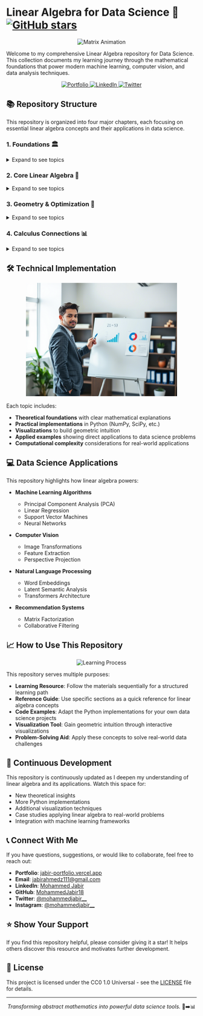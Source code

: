 # Linear Algebra for Data Science 🧮 [![GitHub stars](https://img.shields.io/github/stars/MohammedJabir18/linear-algebra?style=social)](https://github.com/MohammedJabir18/linear-algebra/stargazers)

<div align="center">
  <img src="/assets/intro.gif" width="450px" alt="Matrix Animation">
</div>

Welcome to my comprehensive Linear Algebra repository for Data Science. This collection documents my learning journey through the mathematical foundations that power modern machine learning, computer vision, and data analysis techniques.

<p align="center">
  <a href="https://jabir-portfolio.vercel.app">
    <img src="https://img.shields.io/badge/Portfolio-jabir--portfolio-blue?style=for-the-badge" alt="Portfolio" />
  </a>
  <a href="https://www.linkedin.com/in/mohammed--jabir">
    <img src="https://img.shields.io/badge/LinkedIn-mohammed--jabir-blue?style=for-the-badge&logo=linkedin" alt="LinkedIn" />
  </a>
  <a href="https://twitter.com/mohammedjabir__">
    <img src="https://img.shields.io/badge/Twitter-mohammedjabir__-blue?style=for-the-badge&logo=twitter" alt="Twitter" />
  </a>
</p>

## 📚 Repository Structure

This repository is organized into four major chapters, each focusing on essential linear algebra concepts and their applications in data science.

### 1. Foundations 🏛️
<details>
<summary>Expand to see topics</summary>

- **Sets**
  - Set Theory Foundations
  - Set Operations
  - Venn Diagrams
  - Applications in Data Representation

- **Relations and Functions**
  - Types of Relations
  - Function Properties
  - Domain and Range
  - Bijective, Injective, and Surjective Functions
  - Composition of Functions
  - Inverse Functions

</details>

### 2. Core Linear Algebra 🔢
<details>
<summary>Expand to see topics</summary>

- **Matrices**
  - Matrix Operations
  - Types of Matrices
  - Transpose and Properties
  - Matrix Multiplication
  - Inverse Matrices
  - Rank of a Matrix
  - Systems of Linear Equations
  - Gaussian Elimination
  - LU Decomposition
  - Singular Value Decomposition (SVD)
  - Eigenvalues and Eigenvectors
  - Diagonalization

- **Determinants**
  - Properties of Determinants
  - Calculating Determinants
  - Applications of Determinants
  - Cramer's Rule

- **Vector Algebra**
  - Vector Spaces
  - Linear Independence
  - Basis and Dimension
  - Linear Transformations
  - Vector Operations
  - Dot and Cross Products
  - Vector Projections
  - Gram-Schmidt Process
  - Change of Basis
  - Orthogonality

</details>

### 3. Geometry & Optimization 📐
<details>
<summary>Expand to see topics</summary>

- **Linear Programming**
  - Formulation of Linear Programming Problems
  - Graphical Method
  - Simplex Method
  - Duality
  - Sensitivity Analysis
  - Applications in Resource Allocation and Optimization

- **Three Dimensional Geometry**
  - Coordinate Systems
  - Vectors in 3D Space
  - Planes and Lines
  - Distances in 3D
  - Rotations and Transformations
  - Quadric Surfaces
  - Applications in Computer Graphics and Vision

</details>

### 4. Calculus Connections 📊
<details>
<summary>Expand to see topics</summary>

- **Elementary Calculus**
  - Limits
  - Differentiation
  - Integration
  - Applications to Function Approximation
  - Relationship between Linear Algebra and Calculus

- **Continuity & Differentiability**
  - Continuity of Functions
  - Differentiability
  - Partial Derivatives
  - Gradient, Divergence, and Curl
  - Directional Derivatives
  - Jacobian Matrices
  - Hessian Matrices
  - Applications in Optimization Algorithms

</details>

## 🛠️ Technical Implementation

<div align="center">
  <img src="/assets/technical.png" width="400px" alt="Coding Animation">
</div>

Each topic includes:
- **Theoretical foundations** with clear mathematical explanations
- **Practical implementations** in Python (NumPy, SciPy, etc.)
- **Visualizations** to build geometric intuition
- **Applied examples** showing direct applications to data science problems
- **Computational complexity** considerations for real-world applications

## 💻 Data Science Applications

This repository highlights how linear algebra powers:

- **Machine Learning Algorithms**
  - Principal Component Analysis (PCA)
  - Linear Regression
  - Support Vector Machines
  - Neural Networks

- **Computer Vision**
  - Image Transformations
  - Feature Extraction
  - Perspective Projection

- **Natural Language Processing**
  - Word Embeddings
  - Latent Semantic Analysis
  - Transformers Architecture

- **Recommendation Systems**
  - Matrix Factorization
  - Collaborative Filtering

## 📈 How to Use This Repository

<div align="center">
  <img src="https://media2.giphy.com/media/v1.Y2lkPTc5MGI3NjExemJibndiY3h1MG8yNmN3enV4czExcGliMzhpYzZyemZzMjY5bHhrbSZlcD12MV9pbnRlcm5hbF9naWZfYnlfaWQmY3Q9Zw/xUA7b6oaRIgzmAKpUY/giphy.gif" width="300px" alt="Learning Process">
</div>

This repository serves multiple purposes:

- **Learning Resource**: Follow the materials sequentially for a structured learning path
- **Reference Guide**: Use specific sections as a quick reference for linear algebra concepts
- **Code Examples**: Adapt the Python implementations for your own data science projects
- **Visualization Tool**: Gain geometric intuition through interactive visualizations
- **Problem-Solving Aid**: Apply these concepts to solve real-world data challenges

## 🔄 Continuous Development

This repository is continuously updated as I deepen my understanding of linear algebra and its applications. Watch this space for:

- New theoretical insights
- More Python implementations
- Additional visualization techniques
- Case studies applying linear algebra to real-world problems
- Integration with machine learning frameworks

## 📞 Connect With Me

If you have questions, suggestions, or would like to collaborate, feel free to reach out:

- **Portfolio**: [jabir-portfolio.vercel.app](https://jabir-portfolio.vercel.app)
- **Email**: jabirahmedz111@gmail.com
- **LinkedIn**: [Mohammed Jabir](https://www.linkedin.com/in/mohammed--jabir)
- **GitHub**: [MohammedJabir18](https://github.com/MohammedJabir18)
- **Twitter**: [@mohammedjabir__](https://twitter.com/mohammedjabir__)
- **Instagram**: [@mohammedjabir__](https://www.instagram.com/mohammedjabir__/)

## ⭐ Show Your Support

If you find this repository helpful, please consider giving it a star! It helps others discover this resource and motivates further development.

## 📝 License

This project is licensed under the CC0 1.0 Universal - see the [LICENSE](LICENSE) file for details.

---

<p align="center">
  <i>Transforming abstract mathematics into powerful data science tools.</i> 🔢➡️📊
</p>
